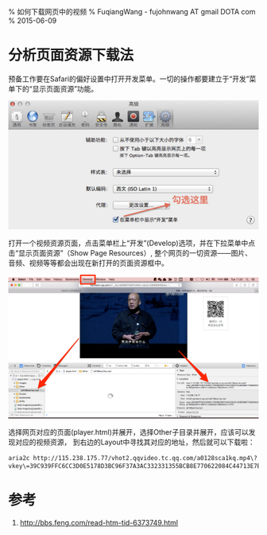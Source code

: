 % 如何下载网页中的视频
% FuqiangWang - fujohnwang AT gmail DOTA com
% 2015-06-09

# 分析页面资源下载法

预备工作要在Safari的偏好设置中打开开发菜单。一切的操作都要建立于“开发”菜单下的“显示页面资源”功能。

![](images/enable-safari-develop-menu.png)

打开一个视频资源页面，点击菜单栏上“开发”(Develop)选项，并在下拉菜单中点击“显示页面资源”（Show Page Resources）, 整个网页的一切资源——图片、音频、视频等等都会出现在新打开的页面资源框中。

![](images/video-in-safari.png)

选择网页对应的页面(player.html)并展开，选择Other子目录并展开，应该可以发现对应的视频资源， 到右边的Layout中寻找其对应的地址，然后就可以下载啦：

~~~~~~~ {.bash}
aria2c http://115.238.175.77/vhot2.qqvideo.tc.qq.com/a0128sca1kq.mp4\?vkey\=39C939FFC6CC3D0E5178D3BC96F37A3AC332331355BCB8E770622084C44713E7B6624A57C1A869B7B999AF8C5BE6DDF56134C0461ECFBC4AC741B403CEFF7820A7A4E4DAE3213F1B4A31688341D708AE5015396E15C5CFB7\&br\=60\&platform\=2\&fmt\=mp4\&level\=0\&sdtfrom\=v1010
~~~~~~~








# 参考
1. <http://bbs.feng.com/read-htm-tid-6373749.html>